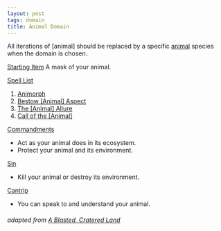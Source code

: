 ```yaml
---
layout: post
tags: domain
title: Animal Domain
---
```


All iterations of [animal] should be replaced by a specific [animal](https://www.generatormix.com/random-animal-generator) species when the domain is chosen.

<ins>Starting Item</ins>
A mask of your animal.

<ins>Spell List</ins>
1. [Animorph](/2020/11/12/animorph)
1. [Bestow [Animal] Aspect](/2020/11/12/bestow-aspect)
1. [The [Animal] Allure](/2020/11/12/animal-allure)
1. [Call of the [Animal]](/2020/11/12/call-of-the-animal)

<ins>Commandments</ins>
- Act as your animal does in its ecosystem.
- Protect your animal and its environment.

<ins>Sin</ins>
- Kill your animal or destroy its environment.

<ins>Cantrip</ins>
- You can speak to and understand your animal.

###### adapted from [A Blasted, Cratered Land](https://crateredland.blogspot.com/2019/02/cleric-domains-vol-3.html)
